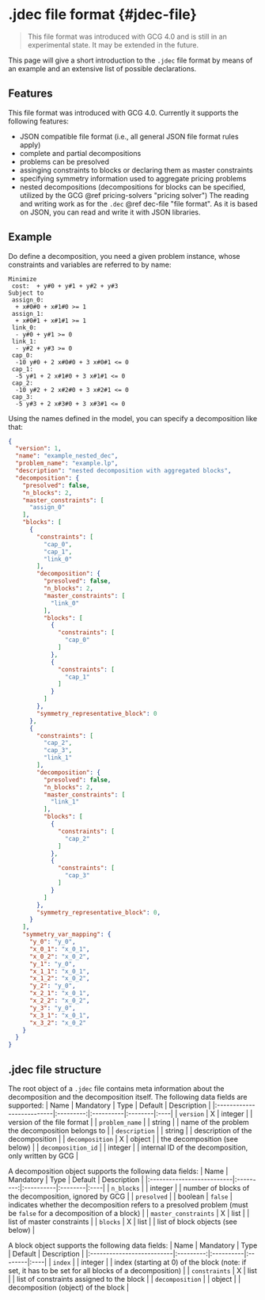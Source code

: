 # .jdec file format {#jdec-file}

> This file format was introduced with GCG 4.0 and is still in an experimental state.
> It may be extended in the future.

This page will give a short introduction to the `.jdec` file format by means of an example
and an extensive list of possible declarations.

## Features
This file format was introduced with GCG 4.0. Currently it supports the following features:
* JSON compatible file format (i.e., all general JSON file format rules apply)
* complete and partial decompositions
* problems can be presolved
* assinging constraints to blocks or declaring them as master constraints
* specifying symmetry information used to aggregate pricing problems
* nested decompositions (decompositions for blocks can be specified, utilized by the GCG @ref pricing-solvers "pricing solver")
The reading and writing work as for the `.dec` @ref dec-file "file format".
As it is based on JSON, you can read and write it with JSON libraries.

## Example
Do define a decomposition, you need a given problem instance, whose constraints and variables are referred to by name:
```
Minimize
 cost:  + y#0 + y#1 + y#2 + y#3
Subject to
 assign_0:
  + x#0#0 + x#1#0 >= 1
 assign_1:
  + x#0#1 + x#1#1 >= 1
 link_0:
  - y#0 + y#1 >= 0
 link_1:
  - y#2 + y#3 >= 0
 cap_0:
  -10 y#0 + 2 x#0#0 + 3 x#0#1 <= 0
 cap_1:
  -5 y#1 + 2 x#1#0 + 3 x#1#1 <= 0
 cap_2:
  -10 y#2 + 2 x#2#0 + 3 x#2#1 <= 0
 cap_3:
  -5 y#3 + 2 x#3#0 + 3 x#3#1 <= 0
```
Using the names defined in the model, you can specify a decomposition like that:
```json
{
  "version": 1,
  "name": "example_nested_dec",
  "problem_name": "example.lp",
  "description": "nested decomposition with aggregated blocks",
  "decomposition": {
    "presolved": false,
    "n_blocks": 2,
    "master_constraints": [
      "assign_0"
    ],
    "blocks": [
      {
        "constraints": [
          "cap_0",
          "cap_1",
          "link_0"
        ],
        "decomposition": {
          "presolved": false,
          "n_blocks": 2,
          "master_constraints": [
            "link_0"
          ],
          "blocks": [
            {
              "constraints": [
                "cap_0"
              ]
            },
            {
              "constraints": [
                "cap_1"
              ]
            }
          ]
        },
        "symmetry_representative_block": 0
      },
      {
        "constraints": [
          "cap_2",
          "cap_3",
          "link_1"
        ],
        "decomposition": {
          "presolved": false,
          "n_blocks": 2,
          "master_constraints": [
            "link_1"
          ],
          "blocks": [
            {
              "constraints": [
                "cap_2"
              ]
            },
            {
              "constraints": [
                "cap_3"
              ]
            }
          ]
        },
        "symmetry_representative_block": 0,
      }
    ],
    "symmetry_var_mapping": {
      "y_0": "y_0",
      "x_0_1": "x_0_1",
      "x_0_2": "x_0_2",
      "y_1": "y_0",
      "x_1_1": "x_0_1",
      "x_1_2": "x_0_2",
      "y_2": "y_0",
      "x_2_1": "x_0_1",
      "x_2_2": "x_0_2",
      "y_3": "y_0",
      "x_3_1": "x_0_1",
      "x_3_2": "x_0_2"
    }
  }
}
```

## .jdec file structure
The root object of a `.jdec` file contains meta information about the decomposition and the decomposition itself.
The following data fields are supported:
| Name                      | Mandatory | Type      | Default | Description |
|:--------------------------|:---------:|:----------|:--------|:----|
| `version`                 | X         | integer   |         | version of the file format |
| `problem_name`            |           | string    |         | name of the problem the decomposition belongs to |
| `description`             |           | string    |         | description of the decomposition |
| `decomposition`           | X         | object    |         | the decomposition (see below) |
| `decomposition_id`        |           | integer   |         | internal ID of the decomposition, only written by GCG |

A decomposition object supports the following data fields:
| Name                      | Mandatory | Type      | Default | Description |
|:--------------------------|:---------:|:----------|:--------|:----|
| `n_blocks`                |           | integer   |         | number of blocks of the decomposition, ignored by GCG |
| `presolved`               |           | boolean   | `false` | indicates whether the decomposition refers to a presolved problem (must be `false` for a decomposition of a block) |
| `master_constraints`      | X         | list      |         | list of master constraints |
| `blocks`                  | X         | list      |         | list of block objects (see below) |

A block object supports the following data fields:
| Name                      | Mandatory | Type      | Default | Description |
|:--------------------------|:---------:|:----------|:--------|:----|
| `index`                   |           | integer   |         | index (starting at 0) of the block (note: if set, it has to be set for all blocks of a decomposition) |
| `constraints`             | X         | list      |         | list of constraints assigned to the block |
| `decomposition`           |           | object    |         | decomposition (object) of the block |